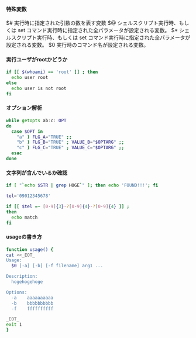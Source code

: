 #### 特殊変数

$#	実行時に指定された引数の数を表す変数
$@	シェルスクリプト実行時、もしくは set コマンド実行時に指定された全パラメータが設定される変数。
$*	シェルスクリプト実行時、もしくは set コマンド実行時に指定された全パラメータが設定される変数。
$0	実行時のコマンド名が設定される変数。

#### 実行ユーザがrootかどうか

``` bash
if [[ $(whoami) == 'root' ]] ; then
  echo user root
else
  echo user is not root
fi
```

#### オプション解析

``` bash
while getopts ab:c: OPT
do
  case $OPT in
    "a" ) FLG_A="TRUE" ;;
    "b" ) FLG_B="TRUE" ; VALUE_B="$OPTARG" ;;
    "c" ) FLG_C="TRUE" ; VALUE_C="$OPTARG" ;;
  esac
done
```

#### 文字列が含んでいるか確認

``` bash
if [ "`echo $STR | grep HOGE`" ]; then echo 'FOUND!!!'; fi

tel='09012345678'

if [[ $tel =~ [0-9]{3}-?[0-9]{4}-?[0-9]{4} ]] ;
then
  echo match
fi
```

#### usageの書き方

``` bash
function usage() {
cat <<_EOT_
Usage:
  $0 [-a] [-b] [-f filename] arg1 ...

Description:
  hogehogehoge

Options:
  -a    aaaaaaaaaa
  -b    bbbbbbbbbb
  -f    ffffffffff

_EOT_
exit 1
}
```
